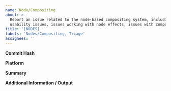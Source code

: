 ```yaml
---
name: Node/Compositing
about: >-
  Report an issue related to the node-based compositing system, including node graph
  usability issues, issues working with node effects, issues with composited output, etc.
title: '[NODES] '
labels: 'Nodes/Compositing, Triage'
assignees: ''
---
```

**Commit Hash** <!-- 8 character string of letters/numbers in title bar (e.g. 3ea173c9) -->


**Platform**


**Summary**


**Additional Information / Output**
